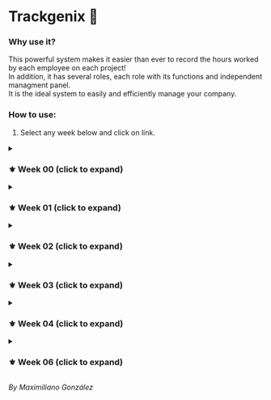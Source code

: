 # Trackgenix 🚀
### Why use it?
This powerful system makes it easier than ever to record the hours worked by each employee on each project!<br>
In addition, it has several roles, each role with its functions and independent managment panel.<br>
It is the ideal system to easily and efficiently manage your company.

### How to use:
<ol>
  <li>Select any week below and click on link.</li>
</ol>

<details>
  <summary>
    <h3>⚜ Week 00 (click to expand)</h3>
  </summary>
  <img align="right" src="https://cdn.jsdelivr.net/gh/devicons/devicon/icons/figma/figma-original.svg" alt="Figma" height="30"/>
  <ul align="left">
    <li>Create all screen flows in Figma. ✅</li>
  </ul>
</details>
<details>
  <summary>
    <h3>⚜ Week 01 (click to expand)</h3>
  </summary>
  <img align="right" src="https://cdn.jsdelivr.net/gh/devicons/devicon/icons/html5/html5-original.svg" alt="HTML" height="30"/>
  <ul align="left">
    <li>Create the basic HTML structure. ✅</li>
    <strong><a href="https://maxig-dev.github.io/BaSP-A2022-Etapa-1/Semana-01" target="_blank">🔗Link Semana 01</a></strong>
  </ul>
</details>
<details>
  <summary>
    <h3>⚜ Week 02 (click to expand)</h3>
  </summary>
  <img align="right" src="https://cdn.jsdelivr.net/gh/devicons/devicon/icons/css3/css3-original.svg" alt="CSS" height="30"/>
  <ul align="left">
    <li>Add the styles to the HTML using CSS to make it look identical to the landing screenflow, without using flexbox. ✅</li>
    <strong><a href="https://maxig-dev.github.io/BaSP-A2022-Etapa-1/Semana-02" target="_blank">🔗Link Semana 02</a></strong>
  </ul>
</details>
<details>
  <summary>
    <h3>⚜ Week 03 (click to expand)</h3>
  </summary>
  <img align="right" src="https://cdn.jsdelivr.net/gh/devicons/devicon/icons/css3/css3-original.svg" alt="CSS" height="30"/>
  <img align="right" src="https://maxig.dev/others/img/icons/responsive-icon.png" alt="Responsive icon" height="30"/>
  <ul align="left">
    <li>Add styles to make a website responsive, with a mobile first design, using flexbox but without using grid. ✅</li>
    <strong><a href="https://maxig-dev.github.io/BaSP-A2022-Etapa-1/Semana-03" target="_blank">🔗Link Semana 03</a></strong>
  </ul>
</details>
<details>
  <summary>
    <h3>⚜ Week 04 (click to expand)</h3>
  </summary>
  <img align="right" src="https://cdn.jsdelivr.net/gh/devicons/devicon/icons/javascript/javascript-original.svg" alt="JavaScript logo" height="30"/>
  <ul align="left">
    <li>JavaScript introduction and exercises. ✅</li>
    <strong><a href="https://maxig-dev.github.io/BaSP-A2022-Etapa-1/Semana-04" target="_blank">🔗Link Semana 04</a></strong>
  </ul>
</details>
<details>
  <summary>
    <h3>⚜ Week 06 (click to expand)</h3>
  </summary>
  <img align="right" src="https://cdn.jsdelivr.net/gh/devicons/devicon/icons/javascript/javascript-original.svg" alt="JavaScript logo" height="30"/>
  <img align="right" src="https://cdn.jsdelivr.net/gh/devicons/devicon/icons/css3/css3-original.svg" alt="CSS" height="30"/>
  <img align="right" src="https://cdn.jsdelivr.net/gh/devicons/devicon/icons/html5/html5-original.svg" alt="HTML" height="30"/>
  <ul align="left">
    <li>Create pages Login and Sing Up and validate whit JavaScript. 🔆</li>
    <strong><a href="https://maxig-dev.github.io/BaSP-A2022-Etapa-1/Semana-06" target="_blank">🔗Link Semana 06</a></strong>
  </ul>
</details>

_By Maximiliano González_